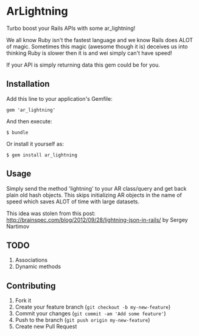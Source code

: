 # ArLightning

Turbo boost your Rails APIs with some ar_lightning!

We all know Ruby isn't the fastest language and we know Rails does ALOT of
magic. Sometimes this magic (awesome though it is) deceives us into thinking
Ruby is slower then it is and wei simply can't have speed! 

If your API is simply returning data this gem could be for you.

## Installation

Add this line to your application's Gemfile:

    gem 'ar_lightning'

And then execute:

    $ bundle

Or install it yourself as:

    $ gem install ar_lightning

## Usage

Simply send the method 'lightning' to your AR class/query and get back plain old
hash objects. This skips initializing AR objects in the name of speed which
saves ALOT of time with large datasets.

This idea was stolen from this post: 
http://brainspec.com/blog/2012/09/28/lightning-json-in-rails/
by Sergey Nartimov

## TODO

1) Associations
2) Dynamic methods

## Contributing

1. Fork it
2. Create your feature branch (`git checkout -b my-new-feature`)
3. Commit your changes (`git commit -am 'Add some feature'`)
4. Push to the branch (`git push origin my-new-feature`)
5. Create new Pull Request
